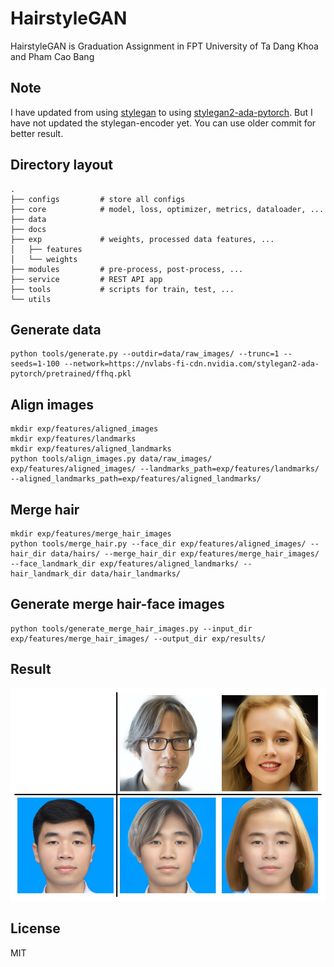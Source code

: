 # HairstyleGAN

HairstyleGAN is Graduation Assignment in FPT University of Ta Dang Khoa and Pham Cao Bang

## Note
I have updated from using [stylegan](https://github.com/NVlabs/stylegan) to using [
stylegan2-ada-pytorch](https://github.com/NVlabs/stylegan2-ada-pytorch). But I have not updated the stylegan-encoder yet. You can use older commit for better result.

## Directory layout
```
.
├── configs         # store all configs
├── core            # model, loss, optimizer, metrics, dataloader, ...
├── data
├── docs
├── exp             # weights, processed data features, ...
│   ├── features
│   └── weights
├── modules         # pre-process, post-process, ...
├── service         # REST API app
├── tools           # scripts for train, test, ...
└── utils
```

## Generate data
```
python tools/generate.py --outdir=data/raw_images/ --trunc=1 --seeds=1-100 --network=https://nvlabs-fi-cdn.nvidia.com/stylegan2-ada-pytorch/pretrained/ffhq.pkl
```

## Align images
```
mkdir exp/features/aligned_images
mkdir exp/features/landmarks
mkdir exp/features/aligned_landmarks
python tools/align_images.py data/raw_images/ exp/features/aligned_images/ --landmarks_path=exp/features/landmarks/ --aligned_landmarks_path=exp/features/aligned_landmarks/
```

## Merge hair
```
mkdir exp/features/merge_hair_images
python tools/merge_hair.py --face_dir exp/features/aligned_images/ --hair_dir data/hairs/ --merge_hair_dir exp/features/merge_hair_images/ --face_landmark_dir exp/features/aligned_landmarks/ --hair_landmark_dir data/hair_landmarks/
```

## Generate merge hair-face images
```
python tools/generate_merge_hair_images.py --input_dir exp/features/merge_hair_images/ --output_dir exp/results/
```

## Result
![rs.jpg](docs/rs.jpg)

## License

MIT
